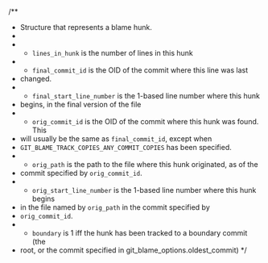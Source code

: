 /**
 * Structure that represents a blame hunk.
 *
 * - `lines_in_hunk` is the number of lines in this hunk
 * - `final_commit_id` is the OID of the commit where this line was last
 *   changed.
 * - `final_start_line_number` is the 1-based line number where this hunk
 *   begins, in the final version of the file
 * - `orig_commit_id` is the OID of the commit where this hunk was found.  This
 *   will usually be the same as `final_commit_id`, except when
 *   `GIT_BLAME_TRACK_COPIES_ANY_COMMIT_COPIES` has been specified.
 * - `orig_path` is the path to the file where this hunk originated, as of the
 *   commit specified by `orig_commit_id`.
 * - `orig_start_line_number` is the 1-based line number where this hunk begins
 *   in the file named by `orig_path` in the commit specified by
 *   `orig_commit_id`.
 * - `boundary` is 1 iff the hunk has been tracked to a boundary commit (the
 *   root, or the commit specified in git_blame_options.oldest_commit)
 */